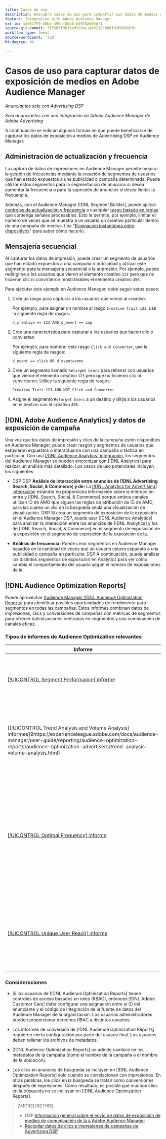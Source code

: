 ```yaml
---
title: Casos de uso
description: Descubra casos de uso para compartir sus datos de medios de Advertising DSP con Audience Manager
feature: Integration with Adobe Audience Manager
exl-id: 1d961799-b8be-499a-8db6-b59762d96bf1
source-git-commit: 7f35b3f3b33ed320ac186d219cbd0f826666bb3b
workflow-type: tm+mt
source-wordcount: '730'
ht-degree: 0%

---
```


# Casos de uso para capturar datos de exposición de medios en Adobe Audience Manager

*Anunciantes solo con Advertising DSP*

*Solo anunciantes con una integración de Adobe Audience Manager de Adobe Advertising*

A continuación se indican algunas formas en que puede beneficiarse de capturar los datos de exposición a medios de Advertising DSP <!-- ad impression data? --> en Audience Manager.

## Administración de actualización y frecuencia

La captura de datos de impresiones en Audience Manager permite mejorar la gestión de frecuencias mediante la creación de segmentos de usuarios que han estado expuestos a una publicidad o campaña determinada. Puede utilizar estos segmentos para la segmentación de anuncios si desea aumentar la frecuencia o para la supresión de anuncios si desea limitar la frecuencia.

Además, con el Audience Manager [!DNL Segment Builder], puede aplicar [controles de actualización y frecuencia](https://experienceleague.adobe.com/docs/audience-manager/user-guide/features/segments/recency-and-frequency.html?lang=es) a cualquier [rasgo basado en reglas](https://experienceleague.adobe.com/docs/audience-manager/user-guide/features/traits/trait-builder/create-onboarded-rule-based-traits.html?lang=es) que contenga señales procesables. Esto le permite, por ejemplo, limitar el número de veces que se muestra a un usuario un creativo particular dentro de una campaña de medios. Lea &quot;[Eliminación instantánea entre dispositivos](https://experienceleague.adobe.com/docs/audience-manager/user-guide/features/profile-merge-rules/instant-cross-device-suppression.html?lang=es)&quot; para saber cómo hacerlo.<!-- The AM pulled this paragraph verbatim from AEM doc; I change only a word or two. -->

## Mensajería secuencial

Al capturar los datos de impresión, puede crear un segmento de usuarios que han estado expuestos a una campaña o publicidad y utilizar este segmento para la mensajería secuencial o la supresión. Por ejemplo, puede redirigirse a los usuarios que vieron el elemento creativo `123` pero que no hicieron clic ni convirtieron mostrándoles el elemento creativo `456`.

Para ejecutar este ejemplo en Audience Manager, debe seguir estos pasos:<!-- The AM pulled this example/procedure verbatim from AEM doc; I changed only a word or two. -->

1. Cree un rasgo para capturar a los usuarios que vieron al creativo.

   Por ejemplo, para asignar un nombre al rasgo `Creative Trait 123`, use la siguiente regla de rasgos:

   ```
   d_creative == 123 AND d_event == imp
   ```

1. Cree una característica para capturar a los usuarios que hacen clic o convierten.

   Por ejemplo, para nombrar este rasgo `Click and Converter`, use la siguiente regla de rasgos:

   ```
   d_event == click OR d_event=conv
   ```

1. Cree un segmento llamado `Retarget Users` para rellenar con usuarios que vieron el elemento creativo `123` pero que no hicieron clic ni convirtieron. Utilice la siguiente regla de rasgos:

   ```
   Creative Trait 123 AND NOT Click and Converter
   ```

1. Asigne el segmento `Retarget Users` a un destino y dirija a los usuarios en el destino con el creativo `456`.

## [!DNL Adobe Audience Analytics] y datos de exposición de campaña

Una vez que los datos de impresión y clics de la campaña estén disponibles en Audience Manager, puede crear rasgos y segmentos de usuarios que estuvieron expuestos o interactuaron con una campaña o táctica en particular. Con una [[!DNL Audience Analytics] integración](https://experienceleague.adobe.com/docs/analytics/integration/audience-analytics/mc-audiences-aam.html?lang=es), los segmentos del Audience Manager se pueden sincronizar con [!DNL Analytics] para realizar un análisis más detallado. Los casos de uso potenciales incluyen los siguientes:

* DSP DSP **Análisis de interacción entre anuncios de [!DNL Advertising Search, Social, & Commerce] y de:** La [[!DNL Analytics for Advertising] integración](/help/integrations/analytics/overview.md) estándar no proporciona información sobre la interacción entre y [!DNL Search, Social, & Commerce] porque ambos canales utilizan ID de AMO que siguen las reglas de atribución de ID de AMO, para las cuales un clic en la búsqueda anula una visualización de visualización. DSP Si crea un segmento de exposición de la exposición en el Audience Manager DSP, puede usar [!DNL Audience Analytics] para analizar la interacción entre los anuncios de [!DNL Analytics] y los de [!DNL Search, Social, & Commerce] en el segmento de exposición de la exposición en el segmento de exposición de la exposición de la.

* **Análisis de frecuencia:** Puede crear segmentos en Audience Manager basados en la cantidad de veces que un usuario estuvo expuesto a una publicidad o campaña en particular. DSP A continuación, puede analizar los distintos segmentos de exposición en Analytics para ver cómo cambia el comportamiento del usuario según el número de exposiciones de la.

## [!DNL Audience Optimization Reports]

Puede aprovechar [Audience Manager [!DNL Audience Optimization Reports]](https://experienceleague.adobe.com/docs/audience-manager/user-guide/reporting/audience-optimization-reports/audience-optimization-reports.html?lang=es) para identificar posibles oportunidades de rendimiento para segmentos en todas las campañas. Estos informes combinan datos de impresiones, clics y conversiones de campañas con métricas de segmentos para ofrecer optimizaciones centradas en segmentos y una combinación de canales eficaz.

### Tipos de informes de Audience Optimization relevantes

| Informe | Descripción |
| ------ | ----------- |
| [[!UICONTROL Segment Performance] informe](https://experienceleague.adobe.com/docs/audience-manager/user-guide/reporting/audience-optimization-reports/audience-optimization-advertisers/segment-performance.html?lang=es) | Compara los segmentos asignados y no asignados según las impresiones y las tasas de conversión. |
| [[!UICONTROL Trend Analysis and Volume Analysis] informes]9https://experienceleague.adobe.com/docs/audience-manager/user-guide/reporting/audience-optimization-reports/audience-optimization-advertisers/trend-analysis-volume-analysis.html) | Devuelve datos sobre impresiones, tasas de pulsaciones y conversiones para una amplia gama de dimensiones publicitarias. |
| [[!UICONTROL Optimal Frequency] informe](https://experienceleague.adobe.com/docs/audience-manager/user-guide/reporting/audience-optimization-reports/audience-optimization-advertisers/optimal-frequency.html?lang=es) | Ayuda a descubrir el equilibrio óptimo entre la cantidad de impresiones servidas y las conversiones. Permite ajustar el número de impresiones que se van a mostrar antes de empezar a ver rendimientos decrecientes. |
| [[!UICONTROL Unique User Reach] informe](https://experienceleague.adobe.com/docs/audience-manager/user-guide/reporting/audience-optimization-reports/audience-optimization-advertisers/unique-user-reach.html?lang=es) | Un gráfico de burbujas, en el que cada burbuja se dimensiona directamente en proporción al número de usuarios únicos para la dimensión seleccionada. |

### Consideraciones

* Si los usuarios de [!DNL Audience Optimization Reports] tienen controles de acceso basados en roles (RBAC), entonces [!DNL Adobe Customer Care] debe configurar una asignación entre el ID del anunciante y el código de integración de la fuente de datos del Audience Manager de la organización. Los usuarios administradores pueden proporcionar derechos RBAC a distintos usuarios.

* Los informes de conversión de [!DNL Audience Optimization Reports] requieren cierta configuración por parte del usuario final. Los usuarios deben rellenar los archivos de metadatos.

* [!DNL Audience Optimization Reports] no admite cambios en los metadatos de la campaña (como el nombre de la campaña o el nombre de la ubicación).

* Los clics en anuncios de búsqueda se incluyen en [!DNL Audience Optimization Reports] solo cuando se correlacionan con impresiones. En otras palabras, los clics en la búsqueda se tratan como conversiones después de impresiones. Como resultado, es posible que muchos clics en la búsqueda no se incluyan en [!DNL Audience Optimization Reports].

>[!MORELIKETHIS]
>
>* DSP [Información general sobre el envío de datos de exposición de medios de comunicación de la a Adobe Audience Manager](overview.md)
>* [Recopilar datos de clics e impresiones de campañas de Advertising DSP](collect.md)
